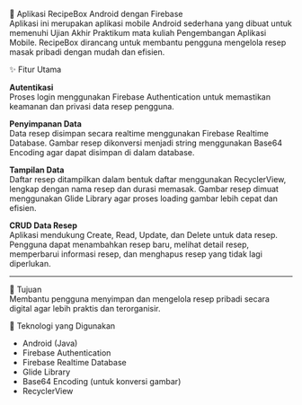 📱 Aplikasi RecipeBox Android dengan Firebase  
Aplikasi ini merupakan aplikasi mobile Android sederhana yang dibuat untuk memenuhi Ujian Akhir Praktikum mata kuliah Pengembangan Aplikasi Mobile. RecipeBox dirancang untuk membantu pengguna mengelola resep masak pribadi dengan mudah dan efisien.

✨ Fitur Utama

**Autentikasi**  
Proses login menggunakan Firebase Authentication untuk memastikan keamanan dan privasi data resep pengguna.

**Penyimpanan Data**  
Data resep disimpan secara realtime menggunakan Firebase Realtime Database. Gambar resep dikonversi menjadi string menggunakan Base64 Encoding agar dapat disimpan di dalam database.

**Tampilan Data**  
Daftar resep ditampilkan dalam bentuk daftar menggunakan RecyclerView, lengkap dengan nama resep dan durasi memasak. Gambar resep dimuat menggunakan Glide Library agar proses loading gambar lebih cepat dan efisien.

**CRUD Data Resep**  
Aplikasi mendukung Create, Read, Update, dan Delete untuk data resep. Pengguna dapat menambahkan resep baru, melihat detail resep, memperbarui informasi resep, dan menghapus resep yang tidak lagi diperlukan.

---

🎯 Tujuan  
Membantu pengguna menyimpan dan mengelola resep pribadi secara digital agar lebih praktis dan terorganisir.

📌 Teknologi yang Digunakan  
- Android (Java)  
- Firebase Authentication  
- Firebase Realtime Database  
- Glide Library  
- Base64 Encoding (untuk konversi gambar)  
- RecyclerView
